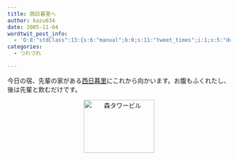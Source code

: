 ```yaml
---
title: 西日暮里へ
author: kazu634
date: 2005-11-04
wordtwit_post_info:
  - 'O:8:"stdClass":13:{s:6:"manual";b:0;s:11:"tweet_times";i:1;s:5:"delay";i:0;s:7:"enabled";i:1;s:10:"separation";s:2:"60";s:7:"version";s:3:"3.7";s:14:"tweet_template";b:0;s:6:"status";i:2;s:6:"result";a:0:{}s:13:"tweet_counter";i:2;s:13:"tweet_log_ids";a:1:{i:0;i:2151;}s:9:"hash_tags";a:0:{}s:8:"accounts";a:1:{i:0;s:7:"kazu634";}}'
categories:
  - つれづれ

---
```

<div class="section">
<p>
    今日の宿、先輩の家がある<a href="http://map.yahoo.co.jp/pl?nl=35.43.44.098&el=139.46.11.910&la=1&fi=1&skey=%c0%be%c6%fc%ca%eb%ce%a4&sc=2" onclick="__gaTracker('send', 'event', 'outbound-article', 'http://map.yahoo.co.jp/pl?nl=35.43.44.098&el=139.46.11.910&la=1&fi=1&skey=%c0%be%c6%fc%ca%eb%ce%a4&sc=2', '西日暮里');" target="blank">西日暮里</a>にこれから向かいます。お腹もふくれたし、後は先輩と飲むだけです。
</p>
  
<p>
</p>
  
<p>
<center>
<a href="http://image.blog.livedoor.jp/simoom634/imgs/3/a/3a96b2a1.jpg" onclick="__gaTracker('send', 'event', 'outbound-article', 'http://image.blog.livedoor.jp/simoom634/imgs/3/a/3a96b2a1.jpg', '');" target="blank"><img width="160" alt="森タワービル" src="http://image.blog.livedoor.jp/simoom634/imgs/3/a/3a96b2a1-s.jpg" class="pict" height="120" border="0" /></a>
</center>
</p>
</div>
